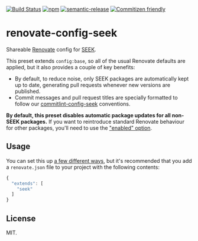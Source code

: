 [![Build Status](https://img.shields.io/travis/seek-oss/renovate-config-seek/master.svg?style=flat-square)](http://travis-ci.org/seek-oss/renovate-config-seek) [![npm](https://img.shields.io/npm/v/renovate-config-seek.svg?style=flat-square)](https://www.npmjs.com/package/renovate-config-seek) [![semantic-release](https://img.shields.io/badge/%20%20%F0%9F%93%A6%F0%9F%9A%80-semantic--release-e10079.svg?style=flat-square)](https://github.com/semantic-release/semantic-release) [![Commitizen friendly](https://img.shields.io/badge/commitizen-friendly-brightgreen.svg?style=flat-square)](http://commitizen.github.io/cz-cli/)

# renovate-config-seek
Shareable [Renovate](https://renovateapp.com) config for [SEEK](https://github.com/seek-oss).

This preset extends `config:base`, so all of the usual Renovate defaults are applied, but it also provides a couple of key benefits:
- By default, to reduce noise, only SEEK packages are automatically kept up to date, generating pull requests whenever new versions are published.
- Commit messages and pull request titles are specially formatted to follow our [commitlint-config-seek](https://github.com/seek-oss/commitlint-config-seek) conventions.

**By default, this preset disables automatic package updates for all non-SEEK packages.** If you want to reintroduce standard Renovate behaviour for other packages, you'll need to use the ["enabled" option](https://renovateapp.com/docs/configuration-reference/configuration-options#enabled).

## Usage
You can set this up [a few different ways](https://renovateapp.com/docs/getting-started/configure-renovate#configuration-location), but it's recommended that you add a `renovate.json` file to your project with the following contents:

```js
{
  "extends": [
    "seek"
  ]
}
```

## License

MIT.
